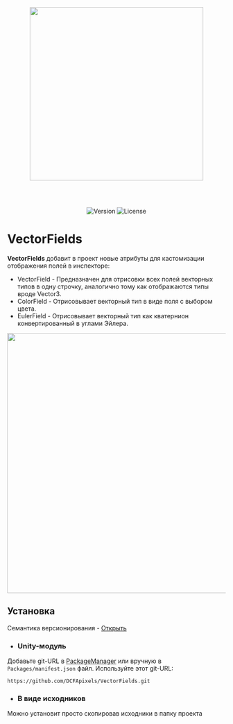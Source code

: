 </br>
</br>
<p align="center">
<img width="400" src="https://github.com/user-attachments/assets/454f39f7-ef37-4102-806d-031db29bc4f5">
</p>
</br>
</br>

<p align="center">
<img alt="Version" src="https://img.shields.io/github/package-json/v/DCFApixels/VectorFields?style=for-the-badge&color=1e90ff">
<img alt="License" src="https://img.shields.io/github/license/DCFApixels/VectorFields?color=1e90ff&style=for-the-badge">
</p>

# VectorFields

**VectorFields** добавит в проект новые атрибуты для кастомизации отображения полей в инспекторе:
* VectorField - Предназначен для отрисовки всех полей векторных типов в одну строчку, аналогично тому как отображаются типы вроде Vector3.
* ColorField - Отрисовывает векторный тип в виде поля с выбором цвета.
* EulerField - Отрисовывает векторный тип как кватернион конвертированный в углами Эйлера.

<p align="center">
<img src="https://github.com/user-attachments/assets/3aacc2d0-a6ef-4da6-9953-00605fd7499b" width="600" >
<br>

</p>

## Установка
Семантика версионирования - [Открыть](https://gist.github.com/DCFApixels/e53281d4628b19fe5278f3e77a7da9e8#file-dcfapixels_versioning_ru-md)

* ### Unity-модуль
Добавьте git-URL в [PackageManager](https://docs.unity3d.com/2023.2/Documentation/Manual/upm-ui-giturl.html) или вручную в `Packages/manifest.json` файл. Используйте этот git-URL: 
```
https://github.com/DCFApixels/VectorFields.git
```
* ### В виде исходников
Можно установит просто скопировав исходники в папку проекта
